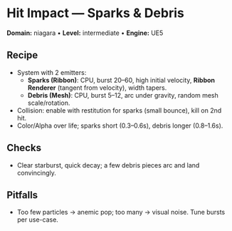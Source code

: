 # Hit Impact — Sparks & Debris
**Domain:** niagara • **Level:** intermediate • **Engine:** UE5

## Recipe
- System with 2 emitters:
  - **Sparks (Ribbon)**: CPU, burst 20–60, high initial velocity, **Ribbon Renderer** (tangent from velocity), width tapers.
  - **Debris (Mesh)**: CPU, burst 5–12, arc under gravity, random mesh scale/rotation.
- Collision: enable with restitution for sparks (small bounce), kill on 2nd hit.
- Color/Alpha over life; sparks short (0.3–0.6s), debris longer (0.8–1.6s).

## Checks
- Clear starburst, quick decay; a few debris pieces arc and land convincingly.

## Pitfalls
- Too few particles → anemic pop; too many → visual noise. Tune bursts per use-case.
